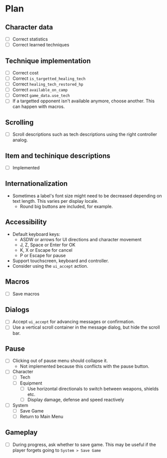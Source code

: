 # Plan

## Character data

- [ ] Correct statistics
- [ ] Correct learned techniques

## Technique implementation

- [ ] Correct cost
- [ ] Correct `is_targetted_healing_tech`
- [ ] Correct `healing_tech_restored_hp`
- [ ] Correct `available_on_camp`
- [ ] Correct `game_data.use_tech`
- [ ] If a targetted opponent isn't available anymore, choose another. This can happen with macros.

## Scrolling

- [ ] Scroll descriptions such as tech descriptions using the right controller analog.

## Item and techinique descriptions

- [ ] Implemented

## Internationalization

- Sometimes a label's font size might need to be decreased depending on text length. This varies per display locale.
  - Round big buttons are included, for example.

## Accessibility

- Default keyboard keys:
  - ASDW or arrows for UI directions and character movement
  - J, Z, Space or Enter for OK
  - K, X or Escape for cancel
  - P or Escape for pause
- Support touchscreen, keyboard and controller.
- Consider using the `ui_accept` action.

## Macros

- [ ] Save macros

## Dialogs

- [ ] Accept `ui_accept` for advancing messages or confirmation.
- [ ] Use a vertical scroll container in the message dialog, but hide the scroll bar.

## Pause

- [ ] Clicking out of pause menu should collapse it.
  - Not implemented because this conflicts with the pause button.
- [ ] Character
  - [ ] Tech
  - [ ] Equipment
    - [ ] Use horizontal directionals to switch between weapons, shields etc.
    - [ ] Display damage, defense and speed reactively
- [ ] System
  - [ ] Save Game
  - [ ] Return to Main Menu

## Gameplay

- [ ] During progress, ask whether to save game. This may be useful if the player forgets going to `System > Save Game`